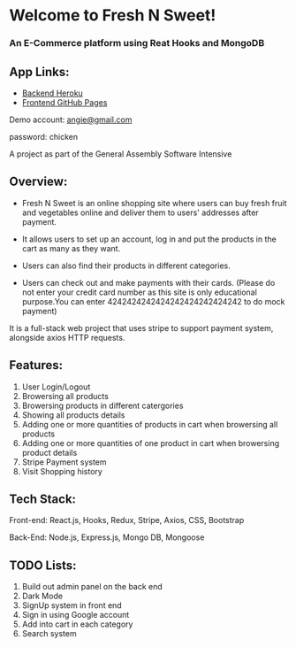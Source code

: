 
# Welcome to Fresh N Sweet!

### An E-Commerce platform using Reat Hooks and MongoDB

## App Links:
- [Backend Heroku](https://shrouded-bayou-28028.herokuapp.com)
- [Frontend GitHub Pages](https://hwlei888.github.io/freshNsweet-frontend)

Demo account: angie@gmail.com

password: chicken

A project as part of the General Assembly Software Intensive

## Overview:

- Fresh N Sweet is an online shopping site where users can buy fresh fruit and
vegetables online and deliver them to users' addresses after payment.

- It allows users to set up an account, log in and put the products in the cart as
many as they want.

- Users can also find their products in different categories.

- Users can check out and make payments with their cards.
(Please do not enter your credit card number as this site is only educational purpose.You can enter 4242424242424242424242424242 to do mock payment)

It is a full-stack web project that uses stripe to support payment system, alongside axios HTTP requests.

## Features:
1. User Login/Logout
2. Browersing all products
3. Browersing products in different catergories
4. Showing all products details
5. Adding one or more quantities of products in cart when browersing all products
6. Adding one or more quantities of one product in cart when browersing product details
7. Stripe Payment system
8. Visit Shopping history


## Tech Stack:

Front-end: React.js, Hooks, Redux, Stripe, Axios, CSS, Bootstrap

Back-End: Node.js, Express.js, Mongo DB, Mongoose


## TODO Lists:

1. Build out admin panel on the back end
2. Dark Mode
3. SignUp system in front end
4. Sign in using Google account
5. Add into cart in each category
6. Search system






